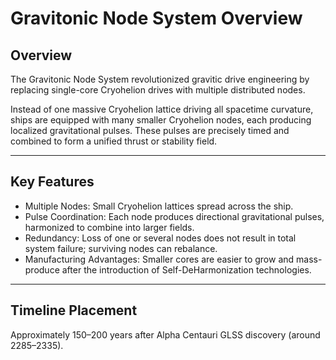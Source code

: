 # Gravitonic Node System Overview

## Overview

The Gravitonic Node System revolutionized gravitic drive engineering by replacing single-core Cryohelion drives with multiple distributed nodes.

Instead of one massive Cryohelion lattice driving all spacetime curvature, ships are equipped with many smaller Cryohelion nodes, each producing localized gravitational pulses. These pulses are precisely timed and combined to form a unified thrust or stability field.

---

## Key Features

- Multiple Nodes: Small Cryohelion lattices spread across the ship.
- Pulse Coordination: Each node produces directional gravitational pulses, harmonized to combine into larger fields.
- Redundancy: Loss of one or several nodes does not result in total system failure; surviving nodes can rebalance.
- Manufacturing Advantages: Smaller cores are easier to grow and mass-produce after the introduction of Self-DeHarmonization technologies.

---

## Timeline Placement

Approximately 150–200 years after Alpha Centauri GLSS discovery (around 2285–2335).
